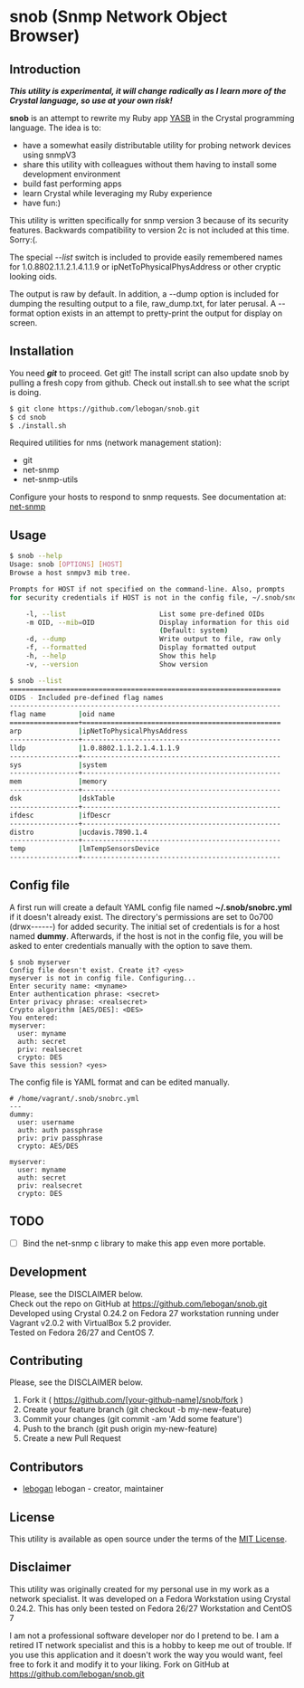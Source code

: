 # snob (Snmp Network Object Browser)
## Introduction
***This utility is experimental, it will change radically as I learn more of the
Crystal language, so use at your own risk!***

**snob** is an attempt to rewrite my Ruby app [YASB](https://github.com/lebogan/yasb.git)
in the Crystal programming language. The idea is to:

- have a somewhat easily distributable utility for
probing network devices using snmpV3
- share this utility with colleagues without them having to install some
development environment
- build fast performing apps
- learn Crystal while leveraging my Ruby experience
- have fun:)

This utility is written specifically for snmp version 3 because of
its security features. Backwards compatibility to version 2c is not included
at this time. Sorry:(.

The special *--list* switch is included to provide easily remembered names for
1.0.8802.1.1.2.1.4.1.1.9 or ipNetToPhysicalPhysAddress or other cryptic looking
oids.

The output is raw by default. In addition, a --dump option is included for dumping
the resulting output to a file, raw_dump.txt, for later perusal. A --format option
exists in an attempt to pretty-print the output for display on screen.

## Installation
You need ___git___ to proceed. Get git! The install script can also update snob by
pulling a fresh copy from github. Check out install.sh to see what the script
is doing.

```bash
$ git clone https://github.com/lebogan/snob.git
$ cd snob
$ ./install.sh
```
Required utilities for nms (network management station):  
-  git  
-  net-snmp  
-  net-snmp-utils  

Configure your hosts to respond to snmp requests. See documentation at: 
[net-snmp](http://net-snmp.sourceforge.net/docs/README.snmpv3.html)

## Usage
```bash
$ snob --help
Usage: snob [OPTIONS] [HOST]
Browse a host snmpv3 mib tree.

Prompts for HOST if not specified on the command-line. Also, prompts
for security credentials if HOST is not in the config file, ~/.snob/snobrc.yml.

    -l, --list                       List some pre-defined OIDs
    -m OID, --mib=OID                Display information for this oid
                                     (Default: system)
    -d, --dump                       Write output to file, raw only
    -f, --formatted                  Display formatted output
    -h, --help                       Show this help
    -v, --version                    Show version

$ snob --list
===================================================================
OIDS - Included pre-defined flag names
-------------------------------------------------------------------
flag name        |oid name
=================+=================================================
arp              |ipNetToPhysicalPhysAddress
-----------------+-------------------------------------------------
lldp             |1.0.8802.1.1.2.1.4.1.1.9
-----------------+-------------------------------------------------
sys              |system
-----------------+-------------------------------------------------
mem              |memory
-----------------+-------------------------------------------------
dsk              |dskTable
-----------------+-------------------------------------------------
ifdesc           |ifDescr
-----------------+-------------------------------------------------
distro           |ucdavis.7890.1.4
-----------------+-------------------------------------------------
temp             |lmTempSensorsDevice
-----------------+-------------------------------------------------
```
## Config file
A first run will create a default YAML config file named **~/.snob/snobrc.yml**
if it doesn't already exist. The directory's permissions are set to 0o700
(drwx------) for added security. The initial set of credentials is for a host named
__dummy__. Afterwards, if the host is not in the config file, you will be asked
to enter credentials manually with the option to save them.  
```
$ snob myserver
Config file doesn't exist. Create it? <yes>
myserver is not in config file. Configuring...
Enter security name: <myname>
Enter authentication phrase: <secret>
Enter privacy phrase: <realsecret>
Crypto algorithm [AES/DES]: <DES>
You entered: 
myserver:
  user: myname
  auth: secret
  priv: realsecret
  crypto: DES
Save this session? <yes>

```

The config file is YAML format and can be edited manually.
```text
# /home/vagrant/.snob/snobrc.yml
---
dummy:
  user: username
  auth: auth passphrase
  priv: priv passphrase
  crypto: AES/DES

myserver:
  user: myname
  auth: secret
  priv: realsecret
  crypto: DES
```

## TODO
- [ ] Bind the net-snmp c library to make this app even more portable.

## Development
Please, see the DISCLAIMER below.  
Check out the repo on GitHub at https://github.com/lebogan/snob.git  
Developed using Crystal 0.24.2 on Fedora 27 workstation running under Vagrant v2.0.2
with VirtualBox 5.2 provider.  
Tested on Fedora 26/27 and CentOS 7.  

## Contributing
Please, see the DISCLAIMER below.

1. Fork it ( https://github.com/[your-github-name]/snob/fork )
2. Create your feature branch (git checkout -b my-new-feature)
3. Commit your changes (git commit -am 'Add some feature')
4. Push to the branch (git push origin my-new-feature)
5. Create a new Pull Request

## Contributors
- [lebogan](https://github.com/lebogan/snob.git) lebogan - creator, maintainer

## License
This utility is available as open source under the terms of the
[MIT License](http://opensource.org/licenses/MIT).

## Disclaimer
This utility was originally created for my personal use in my work as a network
specialist. It was developed on a Fedora Workstation using Crystal 0.24.2. This has
only been tested on Fedora 26/27 Workstation and CentOS 7 

I am not a professional software developer nor do I pretend to be. I am a retired IT 
network specialist and this is a hobby to keep me out of trouble. If you 
use this application and it doesn't work the way you would want, feel free to 
fork it and modify it to your liking. Fork on GitHub at https://github.com/lebogan/snob.git
